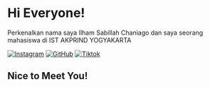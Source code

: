# Hi Everyone!

Perkenalkan nama saya Ilham Sabillah Chaniago dan saya seorang mahasiswa di IST AKPRIND YOGYAKARTA

[![Instagram](https://img.shields.io/badge/Instagram-000?style=flat&logoColor=flat&logo=instagram)](https://www.instagram.com/lynxmoriarty/)
[![GitHub](https://img.shields.io/badge/-GitHub-000?style=flat&logo=github)](https://www.github.com/ilhamchaniiago)
[![Tiktok](https://img.shields.io/badge/-TikTok-000?style=flat&logo=tiktok)](https://www.tiktok.com/@iamchniago)

## Nice to Meet You!

